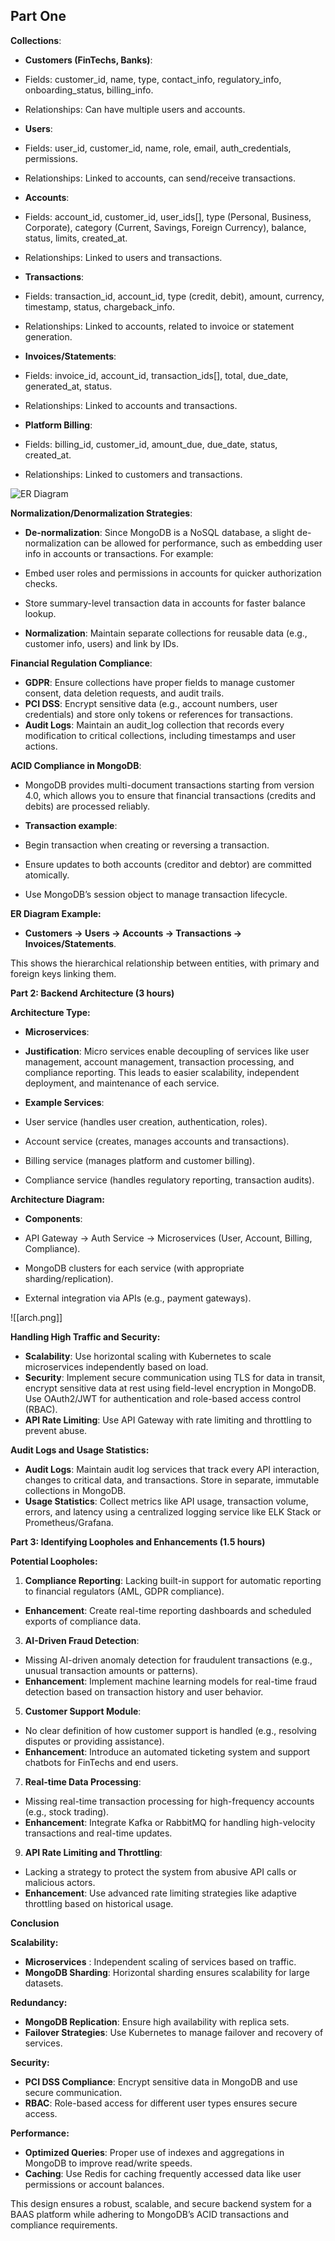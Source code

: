 
## Part One

  **Collections**:

- **Customers (FinTechs, Banks)**:

- Fields: customer_id, name, type, contact_info, regulatory_info, onboarding_status, billing_info.
- Relationships: Can have multiple users and accounts.

- **Users**:

- Fields: user_id, customer_id, name, role, email, auth_credentials, permissions.
- Relationships: Linked to accounts, can send/receive transactions.

- **Accounts**:

- Fields: account_id, customer_id, user_ids[], type (Personal, Business, Corporate), category (Current, Savings, Foreign Currency), balance, status, limits, created_at.
- Relationships: Linked to users and transactions.

- **Transactions**:

- Fields: transaction_id, account_id, type (credit, debit), amount, currency, timestamp, status, chargeback_info.
- Relationships: Linked to accounts, related to invoice or statement generation.

- **Invoices/Statements**:

- Fields: invoice_id, account_id, transaction_ids[], total, due_date, generated_at, status.
- Relationships: Linked to accounts and transactions.

- **Platform Billing**:

- Fields: billing_id, customer_id, amount_due, due_date, status, created_at.
- Relationships: Linked to customers and transactions.

![ER Diagram](./er_final.png)


**Normalization/Denormalization Strategies**:

- **De-normalization**: Since MongoDB is a NoSQL database, a slight de-normalization can be allowed for performance, such as embedding user info in accounts or transactions. For example:
- Embed user roles and permissions in accounts for quicker authorization checks.
- Store summary-level transaction data in accounts for faster balance lookup.

- **Normalization**: Maintain separate collections for reusable data (e.g., customer info, users) and link by IDs.

**Financial Regulation Compliance**:

- **GDPR**: Ensure collections have proper fields to manage customer consent, data deletion requests, and audit trails.
- **PCI DSS**: Encrypt sensitive data (e.g., account numbers, user credentials) and store only tokens or references for transactions.
- **Audit Logs**: Maintain an audit_log collection that records every modification to critical collections, including timestamps and user actions.


**ACID Compliance in MongoDB**:

- MongoDB provides multi-document transactions starting from version 4.0, which allows you to ensure that financial transactions (credits and debits) are processed reliably.
- **Transaction example**:

- Begin transaction when creating or reversing a transaction.
- Ensure updates to both accounts (creditor and debtor) are committed atomically.
- Use MongoDB’s session object to manage transaction lifecycle.

  
**ER Diagram Example:**

- **Customers → Users → Accounts → Transactions → Invoices/Statements**.

This shows the hierarchical relationship between entities, with primary and foreign keys linking them.

  

**Part 2: Backend Architecture (3 hours)**

**Architecture Type:**

- **Microservices**:

- **Justification**: Micro services enable decoupling of services like user management, account management, transaction processing, and compliance reporting. This leads to easier scalability, independent deployment, and maintenance of each service.
- **Example Services**:

- User service (handles user creation, authentication, roles).
- Account service (creates, manages accounts and transactions).
- Billing service (manages platform and customer billing).
- Compliance service (handles regulatory reporting, transaction audits).

  

**Architecture Diagram:**

- **Components**:

- API Gateway → Auth Service → Microservices (User, Account, Billing, Compliance).
- MongoDB clusters for each service (with appropriate sharding/replication).
- External integration via APIs (e.g., payment gateways).

![[arch.png]]

  **Handling High Traffic and Security:**

- **Scalability**: Use horizontal scaling with Kubernetes to scale microservices independently based on load.
- **Security**: Implement secure communication using TLS for data in transit, encrypt sensitive data at rest using field-level encryption in MongoDB. Use OAuth2/JWT for authentication and role-based access control (RBAC).
- **API Rate Limiting**: Use API Gateway with rate limiting and throttling to prevent abuse.

**Audit Logs and Usage Statistics:**

- **Audit Logs**: Maintain audit log services that track every API interaction, changes to critical data, and transactions. Store in separate, immutable collections in MongoDB.
- **Usage Statistics**: Collect metrics like API usage, transaction volume, errors, and latency using a centralized logging service like ELK Stack or Prometheus/Grafana.

**Part 3: Identifying Loopholes and Enhancements (1.5 hours)**

**Potential Loopholes:**

1. **Compliance Reporting**: Lacking built-in support for automatic reporting to financial regulators (AML, GDPR compliance).

- **Enhancement**: Create real-time reporting dashboards and scheduled exports of compliance data.

3. **AI-Driven Fraud Detection**:

- Missing AI-driven anomaly detection for fraudulent transactions (e.g., unusual transaction amounts or patterns).
- **Enhancement**: Implement machine learning models for real-time fraud detection based on transaction history and user behavior.

5. **Customer Support Module**:

- No clear definition of how customer support is handled (e.g., resolving disputes or providing assistance).
- **Enhancement**: Introduce an automated ticketing system and support chatbots for FinTechs and end users.

7. **Real-time Data Processing**:

- Missing real-time transaction processing for high-frequency accounts (e.g., stock trading).
- **Enhancement**: Integrate Kafka or RabbitMQ for handling high-velocity transactions and real-time updates.

9. **API Rate Limiting and Throttling**:

- Lacking a strategy to protect the system from abusive API calls or malicious actors.
- **Enhancement**: Use advanced rate limiting strategies like adaptive throttling based on historical usage.

  

**Conclusion**

**Scalability:**

- **Microservices** : Independent scaling of services based on traffic.
- **MongoDB Sharding**: Horizontal sharding ensures scalability for large datasets.

**Redundancy:**

- **MongoDB Replication**: Ensure high availability with replica sets.
- **Failover Strategies**: Use Kubernetes to manage failover and recovery of services.

**Security:**

- **PCI DSS Compliance**: Encrypt sensitive data in MongoDB and use secure communication.
- **RBAC**: Role-based access for different user types ensures secure access.

**Performance:**

- **Optimized Queries**: Proper use of indexes and aggregations in MongoDB to improve read/write speeds.
- **Caching**: Use Redis for caching frequently accessed data like user permissions or account balances.

This design ensures a robust, scalable, and secure backend system for a BAAS platform while adhering to MongoDB’s ACID transactions and compliance requirements.
